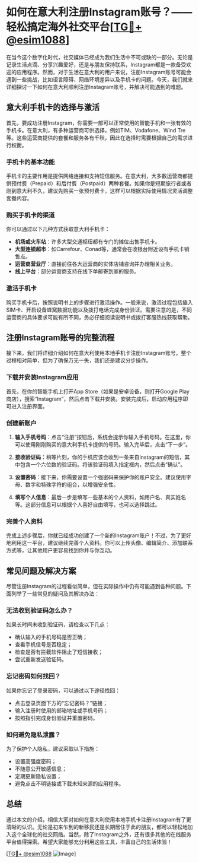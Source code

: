 # 如何在意大利注册Instagram账号？——轻松搞定海外社交平台[[TG💪+ @esim1088](https://t.me/s/esim1088)]

在当今这个数字化时代，社交媒体已经成为我们生活中不可或缺的一部分。无论是记录生活点滴、分享兴趣爱好，还是与朋友保持联系，Instagram都是一款备受欢迎的应用程序。然而，对于生活在意大利的用户来说，注册Instagram账号可能会遇到一些挑战，比如语言障碍、网络环境差异以及手机卡的问题。今天，我们就来详细探讨一下如何在意大利顺利注册Instagram账号，并解决可能遇到的难题。

## 意大利手机卡的选择与激活

首先，要成功注册Instagram，你需要一部可以正常使用的智能手机和一张有效的手机卡。在意大利，有多种运营商可供选择，例如TIM、Vodafone、Wind Tre等。这些运营商提供的套餐和服务各有千秋，因此在选择时需要根据自己的需求进行权衡。

### 手机卡的基本功能

手机卡的主要作用是提供网络连接和支持短信服务。在意大利，大多数运营商都提供预付费（Prepaid）和后付费（Postpaid）两种套餐。如果你是短期旅行者或者刚到意大利不久，建议先购买一张预付费卡，这样可以根据实际使用情况灵活调整套餐内容。

### 购买手机卡的渠道

你可以通过以下几种方式获取意大利手机卡：
- **机场或火车站**：许多大型交通枢纽都有专门的摊位出售手机卡。
- **大型连锁超市**：如Carrefour、Conad等，通常会在收银台附近设有手机卡销售点。
- **运营商营业厅**：直接前往各大运营商的实体店铺咨询并办理相关业务。
- **线上平台**：部分运营商支持在线下单邮寄到家的服务。

### 激活手机卡

购买手机卡后，按照说明书上的步骤进行激活操作。一般来说，激活过程包括插入SIM卡、开启设备蜂窝数据功能以及拨打电话完成身份验证。需要注意的是，不同运营商的具体要求可能有所不同，务必仔细阅读说明书或拨打客服热线获取帮助。

## 注册Instagram账号的完整流程

接下来，我们将详细介绍如何在意大利使用本地手机卡注册Instagram账号。整个过程相对简单，但为了确保万无一失，我们还是建议分步操作。

### 下载并安装Instagram应用

首先，在你的智能手机上打开App Store（如果是安卓设备，则打开Google Play商店），搜索“Instagram”，然后点击下载并安装。安装完成后，启动应用程序即可进入注册界面。

### 创建新账户

1. **输入手机号码**：点击“注册”按钮后，系统会提示你输入手机号码。在这里，你可以使用刚刚购买的意大利手机卡提供的号码。输入完毕后，点击“下一步”。

2. **接收验证码**：稍等片刻，你的手机应该会收到一条来自Instagram的短信，其中包含一个六位数的验证码。将该验证码填入指定框内，然后点击“确认”。

3. **设置密码**：接下来，你需要设置一个强密码来保护你的账户安全。建议使用字母、数字和特殊字符的组合，以增强安全性。

4. **填写个人信息**：最后一步是填写一些基本的个人资料，如用户名、真实姓名等。这部分信息可以根据个人喜好自由填写，也可以选择跳过。

### 完善个人资料

完成上述步骤后，你就已经成功创建了一个新的Instagram账户！不过，为了更好地利用这一平台，建议继续完善个人资料。你可以上传头像、编辑简介、添加联系方式等，让其他用户更容易找到你并与你互动。

## 常见问题及解决方案

尽管注册Instagram的过程看似简单，但在实际操作中仍有可能遇到各种问题。下面列举了一些常见的疑问及其解决办法：

### 无法收到验证码怎么办？

如果长时间未收到验证码，请检查以下几点：
- 确认输入的手机号码是否正确；
- 查看手机信号是否稳定；
- 检查是否有拦截软件阻止了短信接收；
- 尝试重新发送验证码。

### 忘记密码如何找回？

如果你忘记了登录密码，可以通过以下途径找回：
- 点击登录页面下方的“忘记密码？”链接；
- 输入注册时使用的邮箱地址或手机号码；
- 按照指引完成身份验证并重置密码。

### 如何避免隐私泄露？

为了保护个人隐私，建议采取以下措施：
- 设置高强度密码；
- 不随意公开敏感信息；
- 定期更新隐私设置；
- 避免点击不明链接或下载未知来源的应用程序。

## 总结

通过本文的介绍，相信大家对如何在意大利使用本地手机卡注册Instagram有了更清晰的认识。无论是初来乍到的新移民还是长期居住于此的朋友，都可以轻松地加入这个全球化的社交网络。当然，除了Instagram之外，还有很多其他的在线服务平台值得探索。希望大家能够充分利用这些工具，丰富自己的生活体验！

[[TG💪+ @esim1088](https://t.me/s/esim1088) ![Image](https://i.postimg.cc/4NQfJmqS/Snipaste-2025-05-13-00-14-12.png)]
